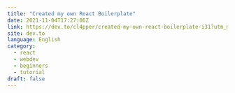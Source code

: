 ```yaml
---
title: "Created my own React Boilerplate"
date: 2021-11-04T17:27:06Z
link: https://dev.to/cl4pper/created-my-own-react-boilerplate-i31?utm_medium=RSS&utm_source=news.12bit.vn
site: dev.to
language: English
category:
  - react
  - webdev
  - beginners
  - tutorial
draft: false
---
```

